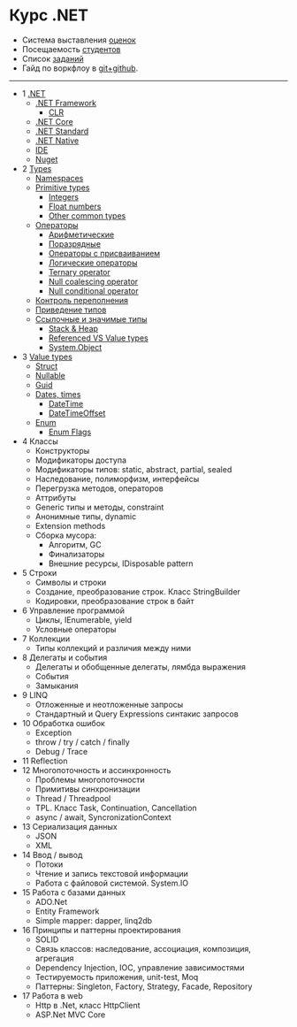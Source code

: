 ﻿# Курс .NET

- Система выставления [оценок](course-2017-1/readme.md)
- Посещаемость [студентов](course-2017-1/attendance.md)
- Список [заданий](exercises/exercises.md)
- Гайд по воркфлоу в [git+github](exercises/git-help.md).

---

- 1 [.NET](course/1-net.md#net)
  - [.NET Framework](course/1-net.md#net-framework)
    - [CLR](course/1-net.md#clr)
  - [.NET Core](course/1-net.md#net-core)
  - [.NET Standard](course/1-net.md#net-standard)
  - [.NET Native](course/1-net.md#net-native)
  - [IDE](course/1-net.md#ide)
  - [Nuget](course/1-net.md#nuget)
- 2 [Types](course/2-types.md#overview)
  - [Namespaces](course/2-types.md#namespaces)
  - [Primitive types](course/2-types.md#primitive-types)
    - [Integers](course/2-types.md#integers)
    - [Float numbers](course/2-types.md#float-numbers)
    - [Other common types](course/2-types.md#other-common-types)
  - [Операторы](course/2-types.md#Операторы)
    - [Арифметические](course/2-types.md#Арифметические)
    - [Поразрядные](course/2-types.md#Поразрядные)
    - [Операторы с присваиванием](course/2-types.md#Операторы-с-присваиванием)
    - [Логические операторы](course/2-types.md#Логические-операторы)
    - [Ternary operator](course/2-types.md#ternary-operator)
    - [Null coalescing operator](course/2-types.md#null-coalescing-operator)
    - [Null conditional operator](course/2-types.md#null-conditional-operator)
  - [Контроль переполнения](course/2-types.md#Контроль-переполнения)
  - [Приведение типов](course/2-types.md#Приведение-типов)
  - [Ссылочные и значимые типы](course/2-types.md#Ссылочные-и-значимые-типы)
    - [Stack & Heap](course/2-types.md#stack--heap)
    - [Referenced VS Value types](course/2-types.md#referenced-vs-value-types)
    - [System.Object](course/2-types.md#systemobject)
- 3 [Value types](course/3-value-types.md#value-types)
  - [Struct](course/3-value-types.md#struct)
  - [Nullable](course/3-value-types.md#nullable)
  - [Guid](course/3-value-types.md#guid)
  - [Dates, times](course/3-value-types.md#dates-times)
    - [DateTime](course/3-value-types.md#datetime)
    - [DateTimeOffset](course/3-value-types.md#datetimeoffset)
  - [Enum](course/3-value-types.md#enum)
    - [Enum Flags](course/3-value-types.md#enum-flags)
- 4 Классы
  - Конструкторы
  - Модификаторы доступа
  - Модификаторы типов: static, abstract, partial, sealed
  - Наследование, полиморфизм, интерфейсы
  - Перегрузка методов, операторов
  - Аттрибуты
  - Generic типы и методы, constraint
  - Анонимные типы, dynamic
  - Extension methods
  - Сборка мусора:
    - Алгоритм, GC
    - Финализаторы
    - Внешние ресурсы, IDisposable pattern
- 5 Строки
  - Символы и строки
  - Создание, преобразование строк. Класс StringBuilder
  - Кодировки, преобразование строк в байт
- 6 Управление программой
  - Циклы, IEnumerable, yield
  - Условные операторы
- 7 Коллекции
  - Типы коллекций и различия между ними
- 8 Делегаты и события
  - Делегаты и обобщенные делегаты, лямбда выражения
  - События
  - Замыкания
- 9 LINQ
  - Отложенные и неотложенные запросы
  - Стандартный и Query Expressions синтакис запросов
- 10 Обработка ошибок
  - Exception
  - throw / try / catch / finally
  - Debug / Trace
- 11 Reflection
- 12 Многопоточность и ассинхронность
  - Проблемы многопоточности
  - Примитивы синхронизации
  - Thread / Threadpool
  - TPL. Класс Task, Continuation, Cancellation
  - async / await, SyncronizationContext
- 13 Сериализация данных
  - JSON
  - XML
- 14 Ввод / вывод
  - Потоки
  - Чтение и запись текстовой информации
  - Работа с файловой системой. System.IO
- 15 Работа с базами данных
  - ADO.Net
  - Entity Framework
  - Simple mapper: dapper, linq2db
- 16 Принципы и паттерны проектирования
  - SOLID
  - Связь классов: наследование, ассоциация, композиция, агрегация
  - Dependency Injection, IOC, управление зависимостями
  - Тестируемость приложения, unit-test, Moq
  - Паттерны: Singleton, Factory, Strategy, Facade, Repository
- 17 Работа в web
  - Http в .Net, класс HttpClient
  - ASP.Net MVC Core
